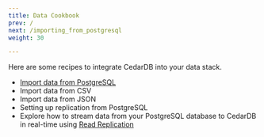 ```yaml
---
title: Data Cookbook
prev: /
next: /importing_from_postgresql
weight: 30

---
```


Here are some recipes to integrate CedarDB into your data stack.

* [Import data from PostgreSQL](./importing_from_postgresql)
* Import data from CSV
* Import data from JSON
* Setting up replication from PostgreSQL
* Explore how to stream data from your PostgreSQL database to CedarDB in real-time using [Read Replication](./read_replica_tutorial)
